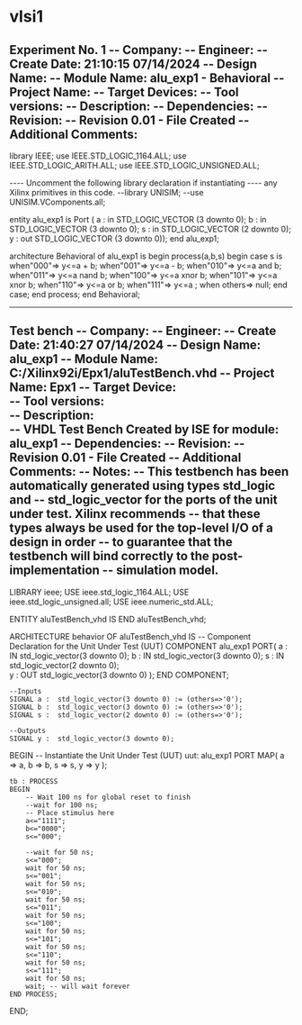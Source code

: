 # vlsi1
Experiment No. 1
-- Company: 
-- Engineer: 
-- Create Date:    21:10:15 07/14/2024 
-- Design Name: 
-- Module Name:    alu_exp1 - Behavioral 
-- Project Name: 
-- Target Devices: 
-- Tool versions: 
-- Description: 
-- Dependencies: 
-- Revision: 
-- Revision 0.01 - File Created
-- Additional Comments:
----------------------------------------------------------------------------------
library IEEE;
use IEEE.STD_LOGIC_1164.ALL;
use IEEE.STD_LOGIC_ARITH.ALL;
use IEEE.STD_LOGIC_UNSIGNED.ALL;

---- Uncomment the following library declaration if instantiating
---- any Xilinx primitives in this code.
--library UNISIM;
--use UNISIM.VComponents.all;

entity alu_exp1 is
    Port ( a : in  STD_LOGIC_VECTOR (3 downto 0);
           b : in  STD_LOGIC_VECTOR (3 downto 0);
           s : in  STD_LOGIC_VECTOR (2 downto 0);
           y : out  STD_LOGIC_VECTOR (3 downto 0));
end alu_exp1;

architecture Behavioral of alu_exp1 is
begin
process(a,b,s)
begin
case s is
when"000"=>
y<=a + b;
when"001"=>
y<=a - b;
when"010"=>
y<=a and b;
when"011"=>
y<=a nand b;
when"100"=>
y<=a xnor b;
when"101"=>
y<=a xnor b;
when"110"=>
y<=a or b;
when"111"=>
y<=a ;
when others=>
null;
end case;
end process;
end Behavioral;

--------------------------------------------------------------------------------
Test   bench
-- Company: 
-- Engineer:
-- Create Date:   21:40:27 07/14/2024
-- Design Name:   alu_exp1
-- Module Name:   C:/Xilinx92i/Epx1/aluTestBench.vhd
-- Project Name:  Epx1
-- Target Device:  
-- Tool versions:  
-- Description:   
-- VHDL Test Bench Created by ISE for module: alu_exp1
-- Dependencies:
-- Revision:
-- Revision 0.01 - File Created
-- Additional Comments:
-- Notes: 
-- This testbench has been automatically generated using types std_logic and
-- std_logic_vector for the ports of the unit under test.  Xilinx recommends 
-- that these types always be used for the top-level I/O of a design in order 
-- to guarantee that the testbench will bind correctly to the post-implementation 
-- simulation model.
--------------------------------------------------------------------------------
LIBRARY ieee;
USE ieee.std_logic_1164.ALL;
USE ieee.std_logic_unsigned.all;
USE ieee.numeric_std.ALL;

ENTITY aluTestBench_vhd IS
END aluTestBench_vhd;

ARCHITECTURE behavior OF aluTestBench_vhd IS 
	-- Component Declaration for the Unit Under Test (UUT)
	COMPONENT alu_exp1
	PORT(
		a : IN std_logic_vector(3 downto 0);
		b : IN std_logic_vector(3 downto 0);
		s : IN std_logic_vector(2 downto 0);          
		y : OUT std_logic_vector(3 downto 0)
		);
	END COMPONENT;

	--Inputs
	SIGNAL a :  std_logic_vector(3 downto 0) := (others=>'0');
	SIGNAL b :  std_logic_vector(3 downto 0) := (others=>'0');
	SIGNAL s :  std_logic_vector(2 downto 0) := (others=>'0');

	--Outputs
	SIGNAL y :  std_logic_vector(3 downto 0);

BEGIN
	-- Instantiate the Unit Under Test (UUT)
	uut: alu_exp1 PORT MAP(
		a => a,
		b => b,
		s => s,
		y => y
	);

	tb : PROCESS
	BEGIN
		-- Wait 100 ns for global reset to finish
		--wait for 100 ns;
		-- Place stimulus here
		a<="1111";
		b<="0000";
		s<="000";
		
		--wait for 50 ns;
		s<="000";
		wait for 50 ns;
		s<="001";
		wait for 50 ns;
		s<="010";
		wait for 50 ns;
		s<="011";
		wait for 50 ns;
		s<="100";
		wait for 50 ns;
		s<="101";
		wait for 50 ns;
		s<="110";
		wait for 50 ns;
		s<="111";
		wait for 50 ns;
		wait; -- will wait forever
	END PROCESS;

END;
